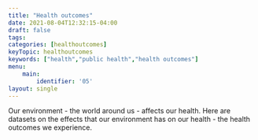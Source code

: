 ```yaml
---
title: "Health outcomes"
date: 2021-08-04T12:32:15-04:00
draft: false
tags: 
categories: [healthoutcomes]
keyTopic: healthoutcomes
keywords: ["health","public health","health outcomes"]
menu:
    main:
        identifier: '05'
layout: single
---
```


Our environment - the world around us - affects our health. Here are datasets on the effects that our environment has on our health - the health outcomes we experience. 
